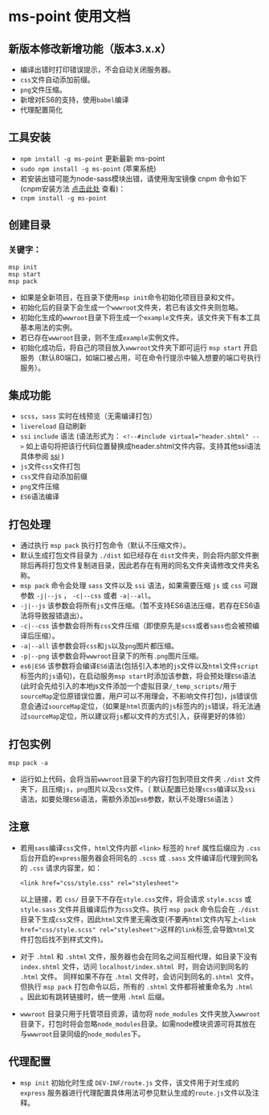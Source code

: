 # ms-point 使用文档

## 新版本修改新增功能（版本3.x.x）

+ 编译出错时打印错误提示，不会自动关闭服务器。
+ `css`文件自动添加前缀。
+ `png`文件压缩。
+ 新增对ES6的支持，使用`babel`编译
+ 代理配置简化

## 工具安装

+ `npm install -g ms-point` 更新最新 ms-point
+ `sudo npm install -g ms-point` (苹果系统)
+ 若安装出错可能为node-sass模块出错，请使用淘宝镜像 cnpm 命令如下(cnpm安装方法 <a href="https://npm.taobao.org/">点击此处</a> 查看)：
+ `cnpm install -g ms-point`

## 创建目录

### 关键字：

    msp init
    msp start
    msp pack

+ 如果是全新项目，在目录下使用`msp init`命令初始化项目目录和文件。
+ 初始化后的目录下会生成一个`wwwroot`文件夹，若已有该文件夹则忽略。
+ 初始化生成的`wwwroot`目录下将生成一个`example`文件夹，该文件夹下有本工具基本用法的实例。
+ 若已存在`wwwroot`目录，则不生成`example`实例文件。
+ 初始化成功后，将自己的项目放入`wwwroot`文件夹下即可运行 `msp start` 开启服务（默认80端口，如端口被占用，可在命令行提示中输入想要的端口号执行服务）。

## 集成功能

+ `scss`，`sass` 实时在线预览（无需编译打包）
+ `livereload` 自动刷新
+ `ssi` `include` 语法 (语法形式为： `<!--#include virtual="header.shtml" -->` 如上语句将把该行代码位置替换成header.shtml文件内容。支持其他ssi语法 具体参阅 <a href="https://www.npmjs.com/package/ssi">ssi</a> )
+ `js`文件`css`文件打包 
+ `css`文件自动添加前缀
+ `png`文件压缩
+ `ES6`语法编译

## 打包处理

+ 通过执行 `msp pack` 执行打包命令（默认不压缩文件）。
+ 默认生成打包文件目录为 `./dist` 如已经存在 `dist`文件夹，则会将内部文件删除后再将打包文件复制进目录，因此若存在有用的同名文件夹请修改文件夹名称。
+ `msp pack` 命令会处理 `sass` 文件以及 `ssi` 语法，如果需要压缩 `js` 或 `css` 可跟参数 `-j|--js` ， `-c|--css` 或者 `-a|--all`。
+ `-j|--js` 该参数会将所有`js`文件压缩。（暂不支持ES6语法压缩，若存在ES6语法将导致报错退出）。
+ `-c|--css` 该参数会将所有`css`文件压缩（即使原先是`scss`或者`sass`也会被预编译后压缩）。
+ `-a|--all` 该参数会将`css`和`js`以及`png`图片都压缩。
+ `-p|--png` 该参数会将`wwwroot`目录下的所有`.png`图片压缩。
+ `es6|ES6` 该参数将会编译`ES6`语法(包括引入本地的`js`文件以及`html`文件`script`标签内的`js`语句)，在启动服务`msp start`时添加该参数，将会预处理`ES6`语法(此时会先给引入的本地js文件添加一个虚拟目录`/_temp_scripts/`用于`sourceMap`定位原错误位置，用户可以不用理会，不影响文件打包)，js错误信息会通过`sourceMap`定位，（如果是`html`页面内的`js`标签内的`js`错误，将无法通过`sourceMap`定位，所以建议将`js`都以文件的方式引入，获得更好的体验）

## 打包实例

	msp pack -a

+ 运行如上代码，会将当前`wwwroot`目录下的内容打包到项目文件夹 `./dist` 文件夹下，且压缩`js`，`png`图片以及`css`文件。（ 默认配置已处理`scss`编译以及`ssi`语法，如要处理`ES6`语法，需额外添加`es6`参数，默认不处理`ES6`语法 ）

## 注意

+ 若用`sass`编译`css`文件，`html`文件内部 `<link>` 标签的 `href` 属性后缀应为 `.css` 后台开启的`express`服务器会将同名的 `.scss` 或 `.sass` 文件编译后代理到同名的 `.css` 请求内容里，如：

	`<link href="css/style.css" rel="stylesheet">`

  以上链接，若 `css/` 目录下不存在`style.css`文件，将会请求 `style.scss` 或 `style.sass` 文件并且编译后作为`css`文件。执行 `msp pack` 命令后会在 `./dist` 目录下生成`css`文件，因此`html`文件里无需改变(不要再`html`文件内写上`<link href="css/style.scss" rel="stylesheet">`这样的`link`标签,会导致`html`文件打包后找不到样式文件)。

+ 对于 `.html` 和 `.shtml` 文件，服务器也会在同名之间互相代理，如目录下没有 `index.shtml` 文件，访问 `localhost/index.shtml `时，则会访问到同名的 `.html` 文件。 同样如果不存在 `.html` 文件时，会访问到同名的`.shtml `文件。但执行 `msp pack` 打包命令以后，所有的 `.shtml` 文件都将被重命名为 `.html` 。因此如有跳转链接时，统一使用 `.html` 后缀。

+ `wwwroot` 目录只用于托管项目资源，请勿将 `node_modules` 文件夹放入`wwwroot`目录下，打包时将会忽略`node_modules`目录。如需node模块资源可将其放在与`wwwroot`目录同级的`node_modules`下。

## 代理配置

+ `msp init` 初始化时生成 `DEV-INF/route.js` 文件，该文件用于对生成的 `express` 服务器进行代理配置具体用法可参见默认生成的`route.js`文件以及注释。

